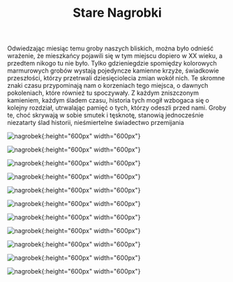 ﻿---
layout: post
title:  "Stare Nagrobki"
categories: [ Archiwizacja ]
image: assets/images/nagrobki/okladka.jpg
---
Odwiedzając miesiąc temu groby naszych bliskich, można było odnieść wrażenie, że mieszkańcy pojawili się w tym miejscu dopiero w XX wieku, a przedtem nikogo tu nie było. 
Tylko gdzieniegdzie spomiędzy kolorowych marmurowych grobów wystają pojedyncze kamienne krzyże, świadkowie przeszłości, którzy przetrwali dziesięciolecia zmian wokół nich.
Te skromne znaki czasu przypominają nam o korzeniach tego miejsca, o dawnych pokoleniach, które również tu spoczywały. 
Z każdym zniszczonym kamieniem, każdym śladem czasu, historia tych mogił wzbogaca się o kolejny rozdział, utrwalając pamięć o tych, którzy odeszli przed nami. 
Groby te, choć skrywają w sobie smutek i tęsknotę, stanowią jednocześnie niezatarty ślad historii, nieśmiertelne świadectwo przemijania

![nagrobek](/assets/images/nagrobki/1.jpg){:height="600px" width="600px"}

![nagrobek](/assets/images/nagrobki/2.jpg){:height="600px" width="600px"}

![nagrobek](/assets/images/nagrobki/3.jpg){:height="600px" width="600px"}

![nagrobek](/assets/images/nagrobki/4.jpg){:height="600px" width="600px"}

![nagrobek](/assets/images/nagrobki/5.jpg){:height="600px" width="600px"}

![nagrobek](/assets/images/nagrobki/6.jpg){:height="600px" width="600px"}

![nagrobek](/assets/images/nagrobki/7.jpg){:height="600px" width="600px"}

![nagrobek](/assets/images/nagrobki/8.jpg){:height="600px" width="600px"}

![nagrobek](/assets/images/nagrobki/9.jpg){:height="600px" width="600px"}

![nagrobek](/assets/images/nagrobki/10.jpg){:height="600px" width="600px"}

![nagrobek](/assets/images/nagrobki/11.jpg){:height="600px" width="600px"}



